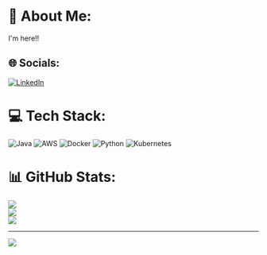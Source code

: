 # 💫 About Me:
I'm here!!


## 🌐 Socials:
[![LinkedIn](https://img.shields.io/badge/LinkedIn-%230077B5.svg?logo=linkedin&logoColor=white)](https://linkedin.com/in/shivanand-patil-0333751a4) 

# 💻 Tech Stack:
![Java](https://img.shields.io/badge/java-%23ED8B00.svg?style=for-the-badge&logo=openjdk&logoColor=white) ![AWS](https://img.shields.io/badge/AWS-%23FF9900.svg?style=for-the-badge&logo=amazon-aws&logoColor=white) ![Docker](https://img.shields.io/badge/docker-%230db7ed.svg?style=for-the-badge&logo=docker&logoColor=white) ![Python](https://img.shields.io/badge/python-3670A0?style=for-the-badge&logo=python&logoColor=ffdd54) ![Kubernetes](https://img.shields.io/badge/kubernetes-%23326ce5.svg?style=for-the-badge&logo=kubernetes&logoColor=white)
# 📊 GitHub Stats:
![](https://github-readme-stats.vercel.app/api?username=shivanand-patil&theme=dark&hide_border=false&include_all_commits=true&count_private=false)<br/>
![](https://github-readme-streak-stats.herokuapp.com/?user=shivanand-patil&theme=dark&hide_border=false)<br/>
![](https://github-readme-stats.vercel.app/api/top-langs/?username=shivanand-patil&theme=dark&hide_border=false&include_all_commits=true&count_private=false&layout=compact)

---
[![](https://visitcount.itsvg.in/api?id=shivanand-patil&icon=0&color=0)](https://visitcount.itsvg.in)

<!-- Proudly created with GPRM ( https://gprm.itsvg.in ) -->
